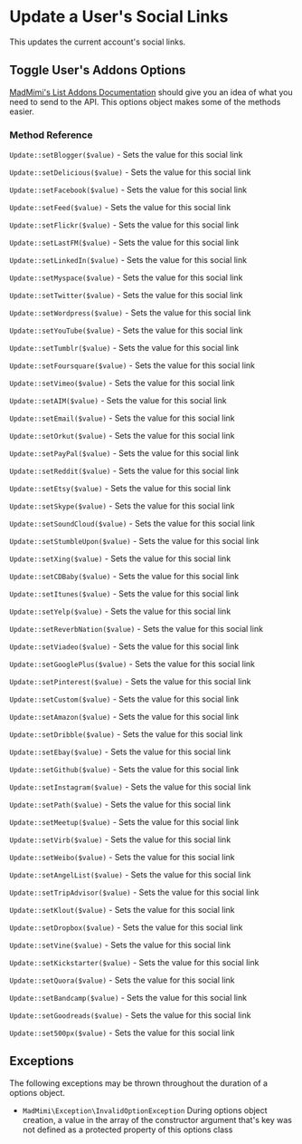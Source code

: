# Update a User's Social Links

This updates the current account's social links.

## Toggle User's Addons Options

[MadMimi's List Addons Documentation](https://madmimi.com/developer/addon-api-methods) should give you an idea
of what you need to send to the API.  This options object makes some of the methods easier.   

### Method Reference

`Update::setBlogger($value)` - Sets the value for this social link

`Update::setDelicious($value)` - Sets the value for this social link

`Update::setFacebook($value)` - Sets the value for this social link

`Update::setFeed($value)` - Sets the value for this social link

`Update::setFlickr($value)` - Sets the value for this social link

`Update::setLastFM($value)` - Sets the value for this social link

`Update::setLinkedIn($value)` - Sets the value for this social link

`Update::setMyspace($value)` - Sets the value for this social link

`Update::setTwitter($value)` - Sets the value for this social link

`Update::setWordpress($value)` - Sets the value for this social link

`Update::setYouTube($value)` - Sets the value for this social link

`Update::setTumblr($value)` - Sets the value for this social link

`Update::setFoursquare($value)` - Sets the value for this social link

`Update::setVimeo($value)` - Sets the value for this social link

`Update::setAIM($value)` - Sets the value for this social link

`Update::setEmail($value)` - Sets the value for this social link

`Update::setOrkut($value)` - Sets the value for this social link

`Update::setPayPal($value)` - Sets the value for this social link

`Update::setReddit($value)` - Sets the value for this social link

`Update::setEtsy($value)` - Sets the value for this social link

`Update::setSkype($value)` - Sets the value for this social link

`Update::setSoundCloud($value)` - Sets the value for this social link

`Update::setStumbleUpon($value)` - Sets the value for this social link

`Update::setXing($value)` - Sets the value for this social link

`Update::setCDBaby($value)` - Sets the value for this social link

`Update::setItunes($value)` - Sets the value for this social link

`Update::setYelp($value)` - Sets the value for this social link

`Update::setReverbNation($value)` - Sets the value for this social link

`Update::setViadeo($value)` - Sets the value for this social link

`Update::setGooglePlus($value)` - Sets the value for this social link

`Update::setPinterest($value)` - Sets the value for this social link

`Update::setCustom($value)` - Sets the value for this social link

`Update::setAmazon($value)` - Sets the value for this social link

`Update::setDribble($value)` - Sets the value for this social link

`Update::setEbay($value)` - Sets the value for this social link

`Update::setGithub($value)` - Sets the value for this social link

`Update::setInstagram($value)` - Sets the value for this social link

`Update::setPath($value)` - Sets the value for this social link

`Update::setMeetup($value)` - Sets the value for this social link

`Update::setVirb($value)` - Sets the value for this social link

`Update::setWeibo($value)` - Sets the value for this social link

`Update::setAngelList($value)` - Sets the value for this social link

`Update::setTripAdvisor($value)` - Sets the value for this social link

`Update::setKlout($value)` - Sets the value for this social link

`Update::setDropbox($value)` - Sets the value for this social link

`Update::setVine($value)` - Sets the value for this social link

`Update::setKickstarter($value)` - Sets the value for this social link

`Update::setQuora($value)` - Sets the value for this social link

`Update::setBandcamp($value)` - Sets the value for this social link

`Update::setGoodreads($value)` - Sets the value for this social link

`Update::set500px($value)` - Sets the value for this social link

## Exceptions

The following exceptions may be thrown throughout the duration of a options object.  

- `MadMimi\Exception\InvalidOptionException` During options object creation, a value in the array of the constructor argument that's key was not defined as a protected property of this options class
